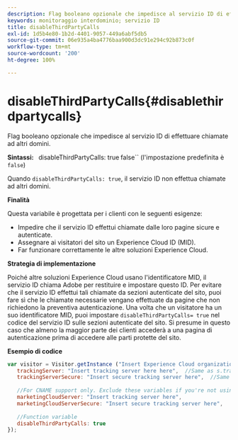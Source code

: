 ```yaml
---
description: Flag booleano opzionale che impedisce al servizio ID di effettuare chiamate ad altri domini.
keywords: monitoraggio interdominio; servizio ID
title: disableThirdPartyCalls
exl-id: 1d5b4e80-1b2d-4401-9057-449a6abf5db5
source-git-commit: 06e935a4ba4776baa900d3dc91e294c92b873c0f
workflow-type: tm+mt
source-wordcount: '200'
ht-degree: 100%

---
```


# disableThirdPartyCalls{#disablethirdpartycalls}

Flag booleano opzionale che impedisce al servizio ID di effettuare chiamate ad altri domini.

**Sintassi:** ` `disableThirdPartyCalls: true false`` (l&#39;impostazione predefinita è `false`)

Quando `disableThirdPartyCalls: true`, il servizio ID non effettua chiamate ad altri domini.

**Finalità**

Questa variabile è progettata per i clienti con le seguenti esigenze:

* Impedire che il servizio ID effettui chiamate dalle loro pagine sicure e autenticate.
* Assegnare ai visitatori del sito un Experience Cloud ID (MID).
* Far funzionare correttamente le altre soluzioni Experience Cloud.

**Strategia di implementazione**

Poiché altre soluzioni Experience Cloud usano l&#39;identificatore MID, il servizio ID chiama Adobe per restituire e impostare questo ID. Per evitare che il servizio ID effettui tali chiamate da sezioni autenticate del sito, puoi fare sì che le chiamate necessarie vengano effettuate da pagine che non richiedono la preventiva autenticazione. Una volta che un visitatore ha un suo identificatore MID, puoi impostare `disableThirdPartyCalls= true` nel codice del servizio ID sulle sezioni autenticate del sito. Si presume in questo caso che almeno la maggior parte dei clienti accederà a una pagina di autenticazione prima di accedere alle parti protette del sito.

**Esempio di codice**

```js
var visitor = Visitor.getInstance ("Insert Experience Cloud organization ID here",{ 
   trackingServer: "Insert tracking server here here",  //Same as s.trackingServer 
   trackingServerSecure: "Insert secure tracking server here",  //Same as s.trackingServerSecure 
 
   //For CNAME support only. Exclude these variables if you're not using CNAME 
   marketingCloudServer: "Insert tracking server here", 
   marketingCloudServerSecure: "Insert secure tracking server here", 
 
   //Function variable 
   disableThirdPartyCalls: true 
}); 
```
